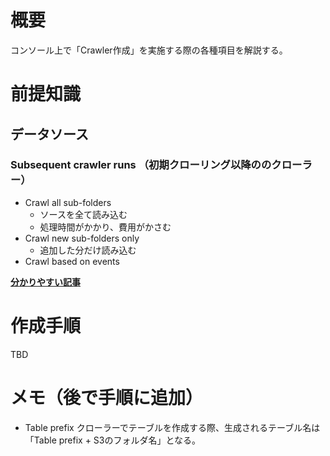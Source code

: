 # 概要
コンソール上で「Crawler作成」を実施する際の各種項目を解説する。

# 前提知識
## データソース
### Subsequent crawler runs （初期クローリング以降ののクローラー）
- Crawl all sub-folders
  - ソースを全て読み込む
  - 処理時間がかかり、費用がかさむ
- Crawl new sub-folders only
  - 追加した分だけ読み込む
- Crawl based on events

[**分かりやすい記事**](https://techblog.nhn-techorus.com/archives/21903)

# 作成手順
TBD

# メモ（後で手順に追加）
- Table prefix
クローラーでテーブルを作成する際、生成されるテーブル名は「Table prefix + S3のフォルダ名」となる。
